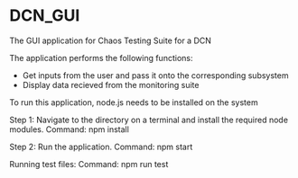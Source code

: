 # DCN_GUI
The GUI application for Chaos Testing Suite for a DCN

The application performs the following functions:
- Get inputs from the user and pass it onto the corresponding subsystem
- Display data recieved from the monitoring suite

To run this application, node.js needs to be installed on the system

Step 1:
Navigate to the directory on a terminal and install the required node modules.
Command: npm install

Step 2:
Run the application.
Command: npm start

Running test files:
Command: npm run test
